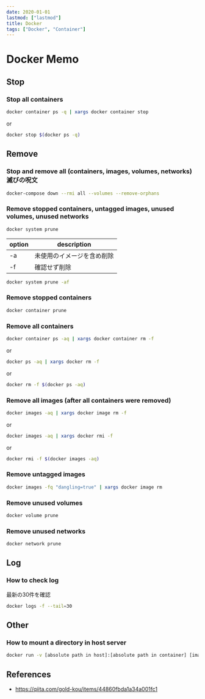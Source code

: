 ```yaml
---
date: 2020-01-01
lastmod: ["lastmod"]
title: Docker
tags: ["Docker", "Container"]
---
```


# Docker Memo

## Stop

### Stop all containers

```bash
docker container ps -q | xargs docker container stop
```
or
```bash
docker stop $(docker ps -q)
```

## Remove

### Stop and remove all (containers, images, volumes, networks) 滅びの呪文

```bash
docker-compose down --rmi all --volumes --remove-orphans
```

### Remove stopped containers, untagged images, unused volumes, unused networks

```bash
docker system prune
```

|option|description|
|---|---|
|-a|未使用のイメージを含め削除|
|-f|確認せず削除|

```bash
docker system prune -af
```

### Remove stopped containers
```bash
docker container prune
```

### Remove all containers
```bash
docker container ps -aq | xargs docker container rm -f
```
or
```bash
docker ps -aq | xargs docker rm -f
```
or
```bash
docker rm -f $(docker ps -aq)
```

### Remove all images (after all containers were removed)

```bash
docker images -aq | xargs docker image rm -f
```
or
```bash
docker images -aq | xargs docker rmi -f
```
or
```bash
docker rmi -f $(docker images -aq)
```

### Remove untagged images

```bash
docker images -fq "dangling=true" | xargs docker image rm
```

### Remove unused volumes

```bash
docker volume prune
```

### Remove unused networks

```bash
docker network prune
```

## Log

### How to check log

最新の30件を確認
```bash
docker logs -f --tail=30
```

## Other
### How to mount a directory in host server
```bash
docker run -v [absolute path in host]:[absolute path in container] [image name]:[tag] [command]
```

## References
* https://qiita.com/gold-kou/items/44860fbda1a34a001fc1